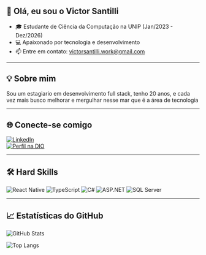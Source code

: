 ## 👋 Olá, eu sou o Victor Santilli

- 🎓 Estudante de Ciência da Computação na UNIP (Jan/2023 - Dez/2026)
- 💻 Apaixonado por tecnologia e desenvolvimento
- 📫 Entre em contato: victorsantilli.work@gmail.com

---

## 💡 Sobre mim

Sou um estagiario em desenvolvimento full stack, tenho 20 anos, e cada vez mais busco melhorar e mergulhar nesse mar que é a área de tecnologia

---

## 🌐 Conecte-se comigo

[![LinkedIn](https://img.shields.io/badge/LinkedIn-0077B5?style=for-the-badge&logo=linkedin&logoColor=white)](https://www.linkedin.com/in/victorsantilli)  
[![Perfil na DIO](https://img.shields.io/badge/Meu_perfil_na_DIO-102770?style=for-the-badge&logo=dio&logoColor=white)](https://www.dio.me/users/victorsantilli)

---

## 🛠️ Hard Skills

![React Native](https://img.shields.io/badge/React_Native-20232A?style=for-the-badge&logo=react&logoColor=61DAFB)
![TypeScript](https://img.shields.io/badge/TypeScript-007ACC?style=for-the-badge&logo=typescript&logoColor=white)
![C#](https://img.shields.io/badge/C%23-68217A?style=for-the-badge&logo=c-sharp&logoColor=white)
![ASP.NET](https://img.shields.io/badge/ASP.NET-00599C?style=for-the-badge&logo=dotnet&logoColor=white)
![SQL Server](https://img.shields.io/badge/SQL_Server-CC2927?style=for-the-badge&logo=microsoftsqlserver&logoColor=white)

---

## 📈 Estatísticas do GitHub

![GitHub Stats](https://github-readme-stats.vercel.app/api?username=VictorSantilli&show_icons=true&theme=radical&hide=issues&count_private=true)

![Top Langs](https://github-readme-stats.vercel.app/api/top-langs/?username=VictorSantilli&layout=compact&theme=radical)


<!---
VictorSantilli/VictorSantilli is a ✨ special ✨ repository because its `README.md` (this file) appears on your GitHub profile.
--->

